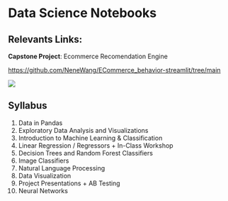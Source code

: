 
# Data Science Notebooks

## Relevants Links:

**Capstone Project**: Ecommerce Recomendation Engine

https://github.com/NeneWang/ECommerce_behavior-streamlit/tree/main

![](https://media.giphy.com/media/v1.Y2lkPTc5MGI3NjExNGM0dzlrNWtlZmlzcWxvODRkZ2gzbWVlaHdzN2Jwd2U2NGx0b3Q4dSZlcD12MV9pbnRlcm5hbF9naWZfYnlfaWQmY3Q9Zw/3hQphp1ygkZLj0j4vP/giphy.gif)

## Syllabus 

1. Data in Pandas
2. Exploratory Data Analysis and Visualizations
3. Introduction to Machine Learning & Classification
4. Linear Regression / Regressors + In-Class Workshop
5. Decision Trees and Random Forest Classifiers
6. Image Classifiers
7. Natural Language Processing
8. Data Visualization
9. Project Presentations + AB Testing
10. Neural Networks
  

